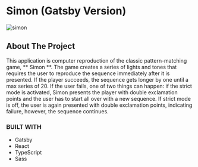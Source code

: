 # Simon (Gatsby Version)

![simon](https://github.com/Deryx/simon-gatsby/assets/4378566/8388cc77-ee1a-421f-99a1-c7a8aac5f00e)

## About The Project
This application is computer reproduction of the classic pattern-matching game, ** Simon **. The game creates a series of lights and tones that requires the user to reproduce the sequence immediately after it is presented. If the player succeeds, the sequence gets longer by one until a max series of 20. If the user fails, one of two things can happen: if the strict mode is activated, Simon presents the player with double exclamation points and the user has to start all over with a new sequence. If strict mode is off, the user is again presented with double exclamation points, indicating failure, however, the sequence continues.

### BUILT WITH
- Gatsby
- React
- TypeScript
- Sass
